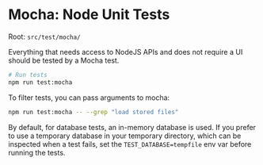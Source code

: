 # Mocha: Node Unit Tests

Root: `src/test/mocha/`

Everything that needs access to NodeJS APIs and does not require a UI should be tested by a Mocha
test.

```bash
# Run tests
npm run test:mocha
```

To filter tests, you can pass arguments to mocha:

```bash
npm run test:mocha -- --grep "load stored files"
```

By default, for database tests, an in-memory database is used. If you prefer to use a temporary
database in your temporary directory, which can be inspected when a test fails, set the
`TEST_DATABASE=tempfile` env var before running the tests.
